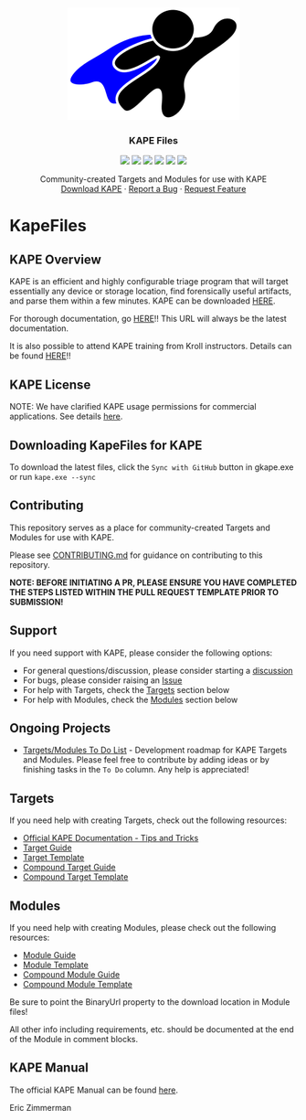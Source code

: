 <p align="center">
  <a href="https://github.com/EricZimmerman/KapeFiles">
    <img src="kapeLogo.png" alt="Logo" width="300" height="197">
  </a>
  
  <h3 align="center">KAPE Files</h3>
	
  <p align="center">
  <a href="LICENSE" alt="License">
    <img src="https://img.shields.io/github/license/EricZimmerman/KapeFiles?style=flat-square" /></a>
  <a href="https://github.com/EricZimmerman/KapeFiles/issues" alt="Issues">
    <img src="https://img.shields.io/github/issues/EricZimmerman/KapeFiles?style=flat-square" /></a>
  <a href="https://github.com/EricZimmerman/KapeFiles/graphs/contributors" alt="Contributors">
    <img src="https://img.shields.io/github/contributors/EricZimmerman/KapeFiles?style=flat-square" /></a>
  <a href="https://github.com/EricZimmerman/KapeFiles/pulls?q=is%3Apr+is%3Aclosed" alt="Closed PRs">
    <img src="https://img.shields.io/github/issues-pr-closed/EricZimmerman/KapeFiles?style=flat-square" /></a>
  <a href="https://github.com/EricZimmerman/KapeFiles/network/members/" alt="Forks">
		<img src="https://img.shields.io/github/forks/EricZimmerman/KapeFiles?style=flat-square" /></a>
  <a href="https://github.com/EricZimmerman/KapeFiles/stargazers/" alt="Stars">
		<img src="https://img.shields.io/github/stars/EricZimmerman/KapeFiles?style=flat-square" /></a>
  
  </p>
  <p align="center">
    Community-created Targets and Modules for use with KAPE
    <br />
    <a href="https://www.kroll.com/en/insights/publications/cyber/kroll-artifact-parser-extractor-kape">Download KAPE</a>
    ·
    <a href="https://github.com/EricZimmerman/KapeFiles/issues/new?labels=bug">Report a Bug</a>
    ·
    <a href="https://github.com/EricZimmerman/KapeFiles/issues/new?labels=enhancement">Request Feature</a>
  </p>
</p>

# KapeFiles

## KAPE Overview

KAPE is an efficient and highly configurable triage program that will target essentially any device or storage location, find forensically useful artifacts, and parse them within a few minutes. KAPE can be downloaded [HERE](https://www.kroll.com/en/insights/publications/cyber/kroll-artifact-parser-extractor-kape).

For thorough documentation, go [HERE](https://ericzimmerman.github.io/KapeDocs/#!index.md)!! This URL will always be the latest documentation.

It is also possible to attend KAPE training from Kroll instructors. Details can be found [HERE](training.md)!!

## KAPE License

NOTE: We have clarified KAPE usage permissions for commercial applications. See details [here](https://ericzimmerman.github.io/KapeDocs/#!Pages\50-Frequently-asked-questions.md).

## Downloading KapeFiles for KAPE

To download the latest files, click the `Sync with GitHub` button in gkape.exe or run `kape.exe --sync`

## Contributing

This repository serves as a place for community-created Targets and Modules for use with KAPE. 

Please see [CONTRIBUTING.md](https://github.com/EricZimmerman/KapeFiles/blob/master/CONTRIBUTING.md) for guidance on contributing to this repository.

**NOTE: BEFORE INITIATING A PR, PLEASE ENSURE YOU HAVE COMPLETED THE STEPS LISTED WITHIN THE PULL REQUEST TEMPLATE PRIOR TO SUBMISSION!**

## Support

If you need support with KAPE, please consider the following options:

 * For general questions/discussion, please consider starting a [discussion](https://github.com/EricZimmerman/KapeFiles/discussions)
 * For bugs, please consider raising an [Issue](https://github.com/EricZimmerman/KapeFiles/issues)
 * For help with Targets, check the [Targets](https://github.com/EricZimmerman/KapeFiles#targets) section below
 * For help with Modules, check the [Modules](https://github.com/EricZimmerman/KapeFiles#modules) section below

## Ongoing Projects

 * [Targets/Modules To Do List](https://github.com/EricZimmerman/KapeFiles/projects/1) - Development roadmap for KAPE Targets and Modules. Please feel free to contribute by adding ideas or by finishing tasks in the `To Do` column. Any help is appreciated! 

## Targets

If you need help with creating Targets, check out the following resources:

* [Official KAPE Documentation - Tips and Tricks](https://ericzimmerman.github.io/KapeDocs/#!Pages\60-Tips-and-tricks.md#KAPE_Target_Creation)
* [Target Guide](https://github.com/EricZimmerman/KapeFiles/blob/master/Targets/TargetGuide.guide)
* [Target Template](https://github.com/EricZimmerman/KapeFiles/blob/master/Targets/TargetTemplate.template)
* [Compound Target Guide](https://github.com/EricZimmerman/KapeFiles/blob/master/Targets/CompoundTargetGuide.guide)
* [Compound Target Template](https://github.com/EricZimmerman/KapeFiles/blob/master/Targets/CompoundTargetTemplate.template)

## Modules

If you need help with creating Modules, please check out the following resources:

* [Module Guide](https://github.com/EricZimmerman/KapeFiles/blob/master/Modules/ModuleGuide.guide)
* [Module Template](https://github.com/EricZimmerman/KapeFiles/blob/master/Modules/ModuleTemplate.template)
* [Compound Module Guide](https://github.com/EricZimmerman/KapeFiles/blob/master/Modules/CompoundModuleGuide.guide)
* [Compound Module Template](https://github.com/EricZimmerman/KapeFiles/blob/master/Modules/CompoundModuleTemplate.template)

Be sure to point the BinaryUrl property to the download location in Module files!

All other info including requirements, etc. should be documented at the end of the Module in comment blocks.

## KAPE Manual

The official KAPE Manual can be found [here](https://ericzimmerman.github.io/KapeDocs/#!index.md).

Eric Zimmerman

